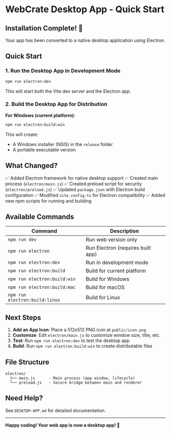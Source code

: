 # WebCrate Desktop App - Quick Start

## Installation Complete! 🎉

Your app has been converted to a native desktop application using Electron.

## Quick Start

### 1. Run the Desktop App in Development Mode

```bash
npm run electron:dev
```

This will start both the Vite dev server and the Electron app.

### 2. Build the Desktop App for Distribution

**For Windows (current platform):**

```bash
npm run electron:build:win
```

This will create:

- A Windows installer (NSIS) in the `release` folder
- A portable executable version

## What Changed?

✅ Added Electron framework for native desktop support
✅ Created main process (`electron/main.js`)
✅ Created preload script for security (`electron/preload.js`)
✅ Updated `package.json` with Electron build configuration
✅ Modified `vite.config.ts` for Electron compatibility
✅ Added new npm scripts for running and building

## Available Commands

| Command                        | Description                       |
| ------------------------------ | --------------------------------- |
| `npm run dev`                  | Run web version only              |
| `npm run electron`             | Run Electron (requires built app) |
| `npm run electron:dev`         | Run in development mode           |
| `npm run electron:build`       | Build for current platform        |
| `npm run electron:build:win`   | Build for Windows                 |
| `npm run electron:build:mac`   | Build for macOS                   |
| `npm run electron:build:linux` | Build for Linux                   |

## Next Steps

1. **Add an App Icon**: Place a 512x512 PNG icon at `public/icon.png`
2. **Customize**: Edit `electron/main.js` to customize window size, title, etc.
3. **Test**: Run `npm run electron:dev` to test the desktop app
4. **Build**: Run `npm run electron:build:win` to create distributable files

## File Structure

```
electron/
  ├── main.js      - Main process (app window, lifecycle)
  └── preload.js   - Secure bridge between main and renderer
```

## Need Help?

See `DESKTOP-APP.md` for detailed documentation.

---

**Happy coding! Your web app is now a desktop app! 🚀**
